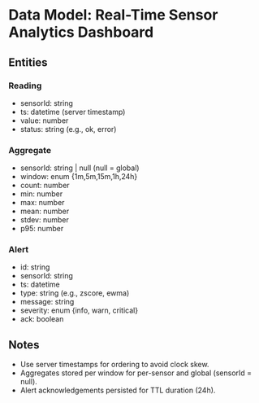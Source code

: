 # Data Model: Real-Time Sensor Analytics Dashboard

## Entities

### Reading
- sensorId: string
- ts: datetime (server timestamp)
- value: number
- status: string (e.g., ok, error)

### Aggregate
- sensorId: string | null (null = global)
- window: enum {1m,5m,15m,1h,24h}
- count: number
- min: number
- max: number
- mean: number
- stdev: number
- p95: number

### Alert
- id: string
- sensorId: string
- ts: datetime
- type: string (e.g., zscore, ewma)
- message: string
- severity: enum {info, warn, critical}
- ack: boolean

## Notes
- Use server timestamps for ordering to avoid clock skew.
- Aggregates stored per window for per-sensor and global (sensorId = null).
- Alert acknowledgements persisted for TTL duration (24h).

